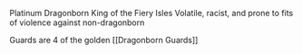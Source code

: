 Platinum Dragonborn
King of the Fiery Isles
Volatile, racist, and prone to fits of violence against non-dragonborn

Guards are 4 of the golden [[Dragonborn Guards]]
